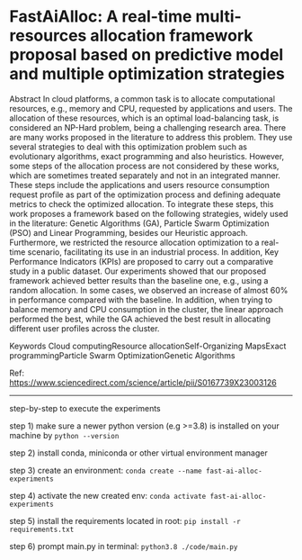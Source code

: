 # FastAiAlloc: A real-time multi-resources allocation framework proposal based on predictive model and multiple optimization strategies
Abstract
In cloud platforms, a common task is to allocate computational resources, e.g., memory and CPU, requested by applications and users. The allocation of these resources, which is an optimal load-balancing task, is considered an NP-Hard problem, being a challenging research area. There are many works proposed in the literature to address this problem. They use several strategies to deal with this optimization problem such as evolutionary algorithms, exact programming and also heuristics. However, some steps of the allocation process are not considered by these works, which are sometimes treated separately and not in an integrated manner. These steps include the applications and users resource consumption request profile as part of the optimization process and defining adequate metrics to check the optimized allocation. To integrate these steps, this work proposes a framework based on the following strategies, widely used in the literature: Genetic Algorithms (GA), Particle Swarm Optimization (PSO) and Linear Programming, besides our Heuristic approach. Furthermore, we restricted the resource allocation optimization to a real-time scenario, facilitating its use in an industrial process. In addition, Key Performance Indicators (KPIs) are proposed to carry out a comparative study in a public dataset. Our experiments showed that our proposed framework achieved better results than the baseline one, e.g., using a random allocation. In some cases, we observed an increase of almost 60% in performance compared with the baseline. In addition, when trying to balance memory and CPU consumption in the cluster, the linear approach performed the best, while the GA achieved the best result in allocating different user profiles across the cluster.

Keywords
Cloud computingResource allocationSelf-Organizing MapsExact programmingParticle Swarm OptimizationGenetic Algorithms

Ref: https://www.sciencedirect.com/science/article/pii/S0167739X23003126

------------------------------------------------------------------------------------------------------------------------------------------------------

step-by-step to execute the experiments


step 1) make sure a newer python version (e.g >=3.8) is installed on your machine by ```python --version```

step 2) install conda, miniconda or other virtual environment manager

step 3) create an environment: ```conda create --name fast-ai-alloc-experiments```

step 4) activate the new created env: ```conda activate fast-ai-alloc-experiments```

step 5) install the requirements located in root: ```pip install -r requirements.txt```

step 6) prompt main.py in terminal: ```python3.8 ./code/main.py```
